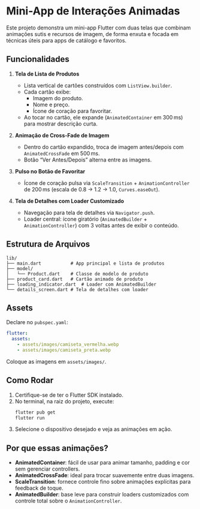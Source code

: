 # Mini-App de Interações Animadas

Este projeto demonstra um mini-app Flutter com duas telas que combinam animações sutis e recursos de imagem, de forma enxuta e focada em técnicas úteis para apps de catálogo e favoritos.

## Funcionalidades

1. **Tela de Lista de Produtos**
   - Lista vertical de cartões construídos com `ListView.builder`.
   - Cada cartão exibe:
     - Imagem do produto.
     - Nome e preço.
     - Ícone de coração para favoritar.
   - Ao tocar no cartão, ele expande (`AnimatedContainer` em 300 ms) para mostrar descrição curta.

2. **Animação de Cross-Fade de Imagem**
   - Dentro do cartão expandido, troca de imagem antes/depois com `AnimatedCrossFade` em 500 ms.
   - Botão “Ver Antes/Depois” alterna entre as imagens.

3. **Pulso no Botão de Favoritar**
   - Ícone de coração pulsa via `ScaleTransition` + `AnimationController` de 200 ms (escala de 0.8 → 1.2 → 1.0, `Curves.easeOut`).

4. **Tela de Detalhes com Loader Customizado**
   - Navegação para tela de detalhes via `Navigator.push`.
   - Loader central: ícone giratório (`AnimatedBuilder` + `AnimationController`) com 3 voltas antes de exibir o conteúdo.

## Estrutura de Arquivos

```
lib/
├── main.dart           # App principal e lista de produtos
├── model/
│   └── Product.dart    # Classe de modelo de produto
├── product_card.dart   # Cartão animado de produto
├── loading_indicator.dart  # Loader com AnimatedBuilder
└── details_screen.dart # Tela de detalhes com loader
```

## Assets

Declare no `pubspec.yaml`:
```yaml
flutter:
  assets:
    - assets/images/camiseta_vermelha.webp
    - assets/images/camiseta_preta.webp
```

Coloque as imagens em `assets/images/`.

## Como Rodar

1. Certifique-se de ter o Flutter SDK instalado.
2. No terminal, na raiz do projeto, execute:
   ```bash
   flutter pub get
   flutter run
   ```
3. Selecione o dispositivo desejado e veja as animações em ação.

## Por que essas animações?

- **AnimatedContainer**: fácil de usar para animar tamanho, padding e cor sem gerenciar controllers.
- **AnimatedCrossFade**: ideal para trocar suavemente entre duas imagens.
- **ScaleTransition**: fornece controle fino sobre animações explícitas para feedback de toque.
- **AnimatedBuilder**: base leve para construir loaders customizados com controle total sobre o `AnimationController`.

